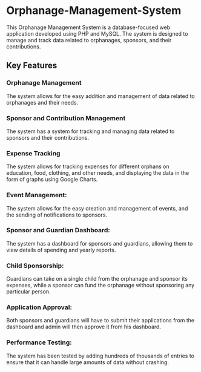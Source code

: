 # Orphanage-Management-System

This Orphanage Management System is a database-focused web application developed using PHP and MySQL. The system is designed to manage and track data related to orphanages, sponsors, and their contributions.

## Key Features

### Orphanage Management

The system allows for the easy addition and management of data related to orphanages and their needs.

### Sponsor and Contribution Management

The system has a system for tracking and managing data related to sponsors and their contributions.

### Expense Tracking

The system allows for tracking expenses for different orphans on education, food, clothing, and other needs, and displaying the data in the form of graphs using Google Charts.

### Event Management:

The system allows for the easy creation and management of events, and the sending of notifications to sponsors.

### Sponsor and Guardian Dashboard:

The system has a dashboard for sponsors and guardians, allowing them to view details of spending and yearly reports.

### Child Sponsorship:

Guardians can take on a single child from the orphanage and sponsor its expenses, while a sponsor can fund the orphanage without sponsoring any particular person.

### Application Approval:

Both sponsors and guardians will have to submit their applications from the dashboard and admin will then approve it from his dashboard.

### Performance Testing:

The system has been tested by adding hundreds of thousands of entries to ensure that it can handle large amounts of data without crashing.
